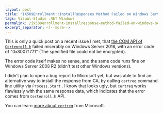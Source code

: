 ```yaml
---
layout: post
title: "IX509Enrollment::InstallResponses Method Failed on Windows Server 2016"
tags: Visual-Studio .NET Windows
permalink: /ix509enrollment-installresponse-method-failed-on-windows-server-2016-fd1a7c1a7b33
excerpt_separator: <!--more-->
---
```

This is only a quick post on a recent issue I met, that [the COM API of `Certenroll.h`](https://docs.microsoft.com/en-us/windows/desktop/api/certenroll/nf-certenroll-ix509enrollment-installresponse) failed miserably on Windows Server 2016, with an error code of "0x80071771" (The specified file could not be encrypted).
<!--more-->

The error code itself makes no sense, and the same code runs fine on Windows Server 2008 R2 (didn't test other Windows versions).

I didn't plan to open a bug report to Microsoft yet, but was able to find an alternative way to install the response from CA, by calling `certreq` command line utility via `Process.Start` . I know that looks ugly, but `certreq` works flawlessly with the same response data, which indicates that the error comes from `Certenroll.h` API.

You can learn [more about `certreq`](https://docs.microsoft.com/en-us/windows-server/administration/windows-commands/certreq_1) from Microsoft.
